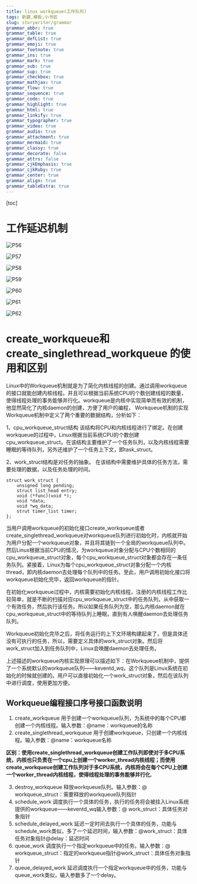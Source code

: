 ```yaml
---
title: linux workqueue(工作队列)
tags: 新建,模板,小书匠
slug: storywriter/grammar
grammar_abbr: true
grammar_table: true
grammar_defList: true
grammar_emoji: true
grammar_footnote: true
grammar_ins: true
grammar_mark: true
grammar_sub: true
grammar_sup: true
grammar_checkbox: true
grammar_mathjax: true
grammar_flow: true
grammar_sequence: true
grammar_code: true
grammar_highlight: true
grammar_html: true
grammar_linkify: true
grammar_typographer: true
grammar_video: true
grammar_audio: true
grammar_attachment: true
grammar_mermaid: true
grammar_classy: true
grammar_decorate: false
grammar_attrs: false
grammar_cjkEmphasis: true
grammar_cjkRuby: true
grammar_center: true
grammar_align: true
grammar_tableExtra: true
---
```


[toc]
# 工作延迟机制

![P56](./images/1662175275368.jpg)

 ![P57](./images/1662175125897.jpg)
 
 ![P58](./images/1662175143322.jpg)
 
 ![P59](./images/1662175154051.jpg)
 
 ![P60](./images/1662175161333.jpg)
 
 ![P61](./images/1662175170080.jpg)
 
 ![P62](./images/1662175175505.jpg)
 
 # create_workqueue和create_singlethread_workqueue 的使用和区别
 
Linux中的Workqueue机制就是为了简化内核线程的创建。通过调用workqueue的接口就能创建内核线程。并且可以根据当前系统CPU的个数创建线程的数量，使得线程处理的事务能够并行化。workqueue是内核中实现简单而有效的机制，他显然简化了内核daemon的创建，方便了用户的编程， Workqueue机制的实现Workqueue机制中定义了两个重要的数据结构，分析如下：

1、cpu_workqueue_struct结构
该结构将CPU和内核线程进行了绑定。在创建workqueue的过程中，Linux根据当前系统CPU的个数创建cpu_workqueue_struct。在该结构主要维护了一个任务队列，以及内核线程需要睡眠的等待队列，另外还维护了一个任务上下文，即task_struct。

2、work_struct结构是对任务的抽象。
在该结构中需要维护具体的任务方法，需要处理的数据，以及任务处理的时间。

``` c?linenums
struct work_struct {
	unsigned long pending;
	struct list_head entry;
	void (*func)(void *);
	void *data; 
	void *wq_data;  
	strut timer_list timer; 
};  
```

当用户调用workqueue的初始化接口create_workqueue或者create_singlethread_workqueue对workqueue队列进行初始化时，内核就开始为用户分配一个workqueue对象，并且将其链到一个全局的workqueue队列中。然后Linux根据当前CPU的情况，为workqueue对象分配与CPU个数相同的cpu_workqueue_struct对象，每个cpu_workqueue_struct对象都会存在一条任务队列。紧接着，Linux为每个cpu_workqueue_struct对象分配一个内核thread，即内核daemon去处理每个队列中的任务。至此，用户调用初始化接口将workqueue初始化完毕，返回workqueue的指针。

在初始化workqueue过程中，内核需要初始化内核线程，注册的内核线程工作比较简单，就是不断的扫描对应cpu_workqueue_struct中的任务队列，从中获取一个有效任务，然后执行该任务。所以如果任务队列为空，那么内核daemon就在cpu_workqueue_struct中的等待队列上睡眠，直到有人唤醒daemon去处理任务队列。

Workqueue初始化完毕之后，将任务运行的上下文环境构建起来了，但是具体还没有可执行的任务，所以，需要定义具体的work_struct对象。然后将work_struct加入到任务队列中，Linux会唤醒daemon去处理任务。

上述描述的workqueue内核实现原理可以描述如下：在Workqueue机制中，提供了一个系统默认的workqueue队列——keventd_wq，这个队列是Linux系统在初始化的时候就创建的。用户可以直接初始化一个work_struct对象，然后在该队列中进行调度，使用更加方便。

## Workqueue编程接口序号接口函数说明

1. create_workqueue 用于创建一个workqueue队列，为系统中的每个CPU都创建一个内核线程。输入参数：@name：workqueue的名称
2.  create_singlethread_workqueue 用于创建workqueue，只创建一个内核线程。输入参数：@name：workqueue名称
  
**区别：使用create_singlethread_workqueue创建工作队列即使对于多CPU系统，内核也只负责在一个cpu上创建一个worker_thread内核线程；而使用create_workqueue创建工作队列对于多CPU系统，内核将会在每个CPU上创建一个worker_thread内核线程，使得线程处理的事务能够并行化.**

3.  destroy_workqueue 释放workqueue队列。输入参数：@ workqueue_struct：需要释放的workqueue队列指针
4.  schedule_work 调度执行一个具体的任务，执行的任务将会被挂入Linux系统提供的workqueue——keventd_wq输入参数：@ work_struct：具体任务对象指针
5.  schedule_delayed_work 延迟一定时间去执行一个具体的任务，功能与schedule_work类似，多了一个延迟时间，输入参数：@work_struct：具体任务对象指针@delay：延迟时间
6.  queue_work 调度执行一个指定workqueue中的任务。输入参数：@ workqueue_struct：指定的workqueue指针@work_struct：具体任务对象指针
7.  queue_delayed_work 延迟调度执行一个指定workqueue中的任务，功能与queue_work类似，输入参数多了一个delay。